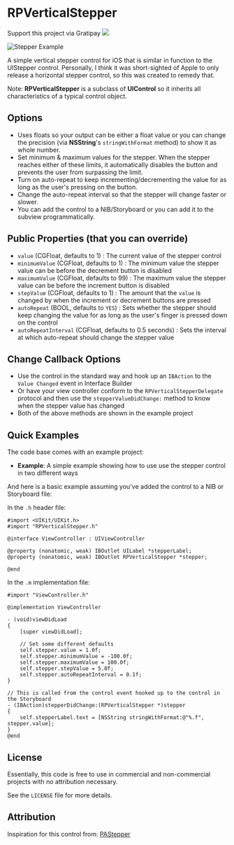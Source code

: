 RPVerticalStepper
=================

Support this project via Gratipay <a href="https://gratipay.com/iwasrobbed/"><img src="http://img.shields.io/gratipay/iwasrobbed.svg"></a>

![Stepper Example](https://s3.amazonaws.com/iwasrobbed/open+source/rpverticalstepper.png)

A simple vertical stepper control for iOS that is similar in function to the UIStepper control.  Personally, I think it was short-sighted of Apple to only release a horizontal stepper control, so this was created to remedy that.

Note: **RPVerticalStepper** is a subclass of **UIControl** so it inherits all characteristics of a typical control object.

## Options ##
* Uses floats so your output can be either a float value or you can change the precision (via **NSString**'s `stringWithFormat` method) to show it as whole number.
* Set minimum & maximum values for the stepper.  When the stepper reaches either of these limits, it automatically disables the button and prevents the user from surpassing the limit.
* Turn on auto-repeat to keep incrementing/decrementing the value for as long as the user's pressing on the button.
* Change the auto-repeat interval so that the stepper will change faster or slower.
* You can add the control to a NIB/Storyboard or you can add it to the subview programmatically.

## Public Properties (that you can override) ##
* `value` (CGFloat, defaults to 1) : The current value of the stepper control
* `minimumValue` (CGFloat, defaults to 1) : The minimum value the stepper value can be before the decrement button is disabled
* `maximumValue` (CGFloat, defaults to 99) : The maximum value the stepper value can be before the increment button is disabled
* `stepValue` (CGFloat, defaults to 1) : The amount that the `value` is changed by when the increment or decrement buttons are pressed
* `autoRepeat` (BOOL, defaults to `YES`) : Sets whether the stepper should keep changing the value for as long as the user's finger is pressed down on the control
* `autoRepeatInterval` (CGFloat, defaults to 0.5 seconds) : Sets the interval at which auto-repeat should change the stepper value

## Change Callback Options ##
* Use the control in the standard way and hook up an `IBAction` to the `Value Changed` event in Interface Builder
* Or have your view controller conform to the `RPVerticalStepperDelegate` protocol and then use the `stepperValueDidChange:` method to know when the stepper value has changed 
* Both of the above methods are shown in the example project

## Quick Examples ##

The code base comes with an example project:
* **Example**: A simple example showing how to use use the stepper control in two different ways

And here is a basic example assuming you've added the control to a NIB or Storyboard file:

In the `.h` header file:

```objc
#import <UIKit/UIKit.h>
#import "RPVerticalStepper.h"

@interface ViewController : UIViewController

@property (nonatomic, weak) IBOutlet UILabel *stepperLabel;
@property (nonatomic, weak) IBOutlet RPVerticalStepper *stepper;

@end
```

In the `.m` implementation file:

```objc
#import "ViewController.h"

@implementation ViewController

- (void)viewDidLoad
{
    [super viewDidLoad];
    
    // Set some different defaults
    self.stepper.value = 1.0f;
    self.stepper.minimumValue = -100.0f;
    self.stepper.maximumValue = 100.0f;
    self.stepper.stepValue = 5.0f;
    self.stepper.autoRepeatInterval = 0.1f;
}

// This is called from the control event hooked up to the control in the Storyboard
- (IBAction)stepperDidChange:(RPVerticalStepper *)stepper
{
    self.stepperLabel.text = [NSString stringWithFormat:@"%.f", stepper.value];
}
@end
```

## License ##

Essentially, this code is free to use in commercial and non-commercial projects with no attribution necessary.

See the `LICENSE` file for more details.

## Attribution ##

Inspiration for this control from: [PAStepper](https://github.com/mperovic/PAStepper)
